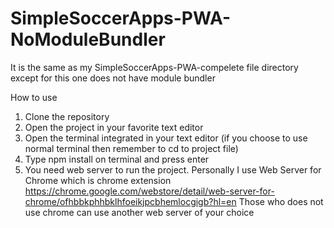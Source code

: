 # SimpleSoccerApps-PWA-NoModuleBundler

It is the same as my SimpleSoccerApps-PWA-compelete file directory except for this one does not have module bundler

How to use
1. Clone the repository
2. Open the project in your favorite text editor
3. Open the terminal integrated in your text editor (if you choose to use normal terminal then remember to cd to project file)
4. Type npm install on terminal and press enter
5. You need web server to run the project. Personally I use Web Server for Chrome which is chrome extension 
   https://chrome.google.com/webstore/detail/web-server-for-chrome/ofhbbkphhbklhfoeikjpcbhemlocgigb?hl=en
   Those who does not use chrome can use another web server of your choice
